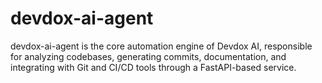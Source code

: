 # devdox-ai-agent
devdox-ai-agent is the core automation engine of Devdox AI, responsible for analyzing codebases, generating commits, documentation, and integrating with Git and CI/CD tools through a FastAPI-based service.
